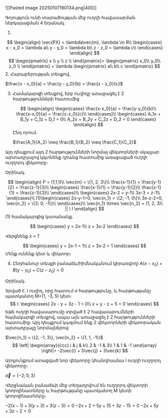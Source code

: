 
![[Pasted image 20250107160134.png|400]]


Գոյություն ունի տարածության մեջ ուղղի հավասարման ներկայացման 4 եղանակ․

1. 
$$
\begin{align}
\vec{PX} = \lambda\vec{m}, \lambda \in R\\
\begin{cases}
x - x_0 = \lambda a\\
y - y_0 = \lambda b\\
z - z_0 = \lambda c\\
\end{cases}
\end{align}
$$$$
\begin{pmatrix}
x \\
y \\ 
z \\
\end{pmatrix}= 
\begin{pmatrix}
x_0\\
y_0\\
z_0 \\
\end{pmatrix} + \lambda 
\begin{pmatrix}
a\\
b\\
c
\end{pmatrix}
$$
2. Հարաբերության տեսքով․

   $\frac{x - x_0}{a} = \frac{y - y_0}{b} = \frac{z - z_0}{c}$
   
3. Համակարգի տեսքով, երբ ուղիղը առաջացել է 2 հարթությունների հատումից
   
   $$
   \begin{align}
   \begin{cases}
   \frac{x-x_0}{a} = \frac{y-y_0}{b}\\
   \frac{x-x_0}{a} = \frac{z-z_0}{c}\\
   \end{cases}\\
   \begin{cases}
   A_1x + B_1y + C_1z + D_1 = 0\\
   A_2x + B_2y + C_2z + D_2 = 0
   \end{cases}
   \end{align}
   $$
Ընդ որում․

   $\frac{A_1}{A_2} \neq \frac{B_1}{B_2} \neq \frac{C_1}{C_2}$

Այդ դեպքում այդ 2 հարթությունների նորմալ վեկտորների սկալյար արտադրյալով կգտնենք դրանց հատումից առաջացած ուղղի ուղղորդ վեկտորը։

Օրինակ․

$$
\begin{align}
P = (1,1,1)\\
\vec{m} = \{1, 2, 3\}\\
\frac{x-1}{1} = \frac{y-1}{2} = \frac{z-1}{3}\\
\begin{cases}
\frac{x-1}{1} = \frac{y-1}{2}\\
\frac{x-1}{1} = \frac{z-1}{3}\\
\end{cases}\\
\begin{cases}
2x-2 = y-1\\
3x-3 = z-1\\
\end{cases}\\
(1)\begin{cases}
2x-y-1=0, \vec{n_1} = \{2; -1; 0\}\\
3x-z-2=0, \vec{n_2} = \{3; 0; -1\}\\
\end{cases}\\
\vec{n_1} \times \vec{n_2} = (1, 2, 3)\  || \ l
\end{align}
$$
(1) համակարգից կստանանք․

$$
\begin{cases}
y = 2x-1\\
z = 3x-2
\end{cases}
$$

Վերցնենք x = 1\`

$$
\begin{cases}
y = 2x-1 = 1\\
z = 3x-2 = 1
\end{cases}
$$
Մենք ունենք կետ և վեկտոր։

4. Ընդհանուր տեսքի բանաձև(հիմնականում կիրառվող)
   $A(x-x_0) + B(y-y_0)+C(z-z_0) = 0$

Օրինակ․

Տրված է․ l ուղիղ, որը հատում $\alpha$ հարթությունը, և հարթությանը պատկանող M=(1, -3, 5) կետ։
$$
l:
\begin{cases}
2x - y + 3z - 1 = 0\\
x + y - z + 5 = 0
\end{cases}
$$
Եթե ուղղի հավասարումը տրված է 2 հավասարումների համակարգի տեսքով, ապա այն առաջացել է 2 հարթությունների հատումից։ Այդ դեպքում կազմում ենք 2 վեկտորների վեկտորական արտադրյալը նորմալներով։

$\vec{n_1} = \{2, -1, 3\}, \vec{n_2} = \{1, 1, -1\}$
$$
\left|
\begin{array}{ccc}
i & j & k\\
2 & -1 & 3\\
1 & 1 & -1
\end{array}
\right|= -2\vec{i} + 5\vec{j} + 3\vec{k}
$$

Արդյունքում ստացված նոր վեկտորը կհանդիսանա l ուղղի ուղղորդ վեկտորը։ 

$\vec{a} = \{-2; 5; 3\}$

Վերջնական բանաձևի մեջ տեղադրվում են ուղղորդ վեկտորի կոորդինատները և հարթությանը պատկանող M կետի կոորդինատները։

$-2(x-1) +5(y+3) + 3(z-5) = 0$
$-2x+2+5y+15+3z-15 = 0$
$-2x+5y+3z-2 = 0$ 